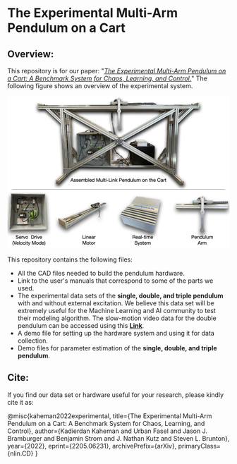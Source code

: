 # The Experimental Multi-Arm Pendulum on a Cart

## Overview:
This repository is for our paper: "*[The Experimental Multi-Arm Pendulum on a Cart: A Benchmark System for Chaos, Learning, and Control.](https://arxiv.org/abs/2205.06231)*" The following figure shows an overview of the experimental system.

![](Images/OverviewSys.png)

This repository contains the following files:
- All the CAD files needed to build the pendulum hardware.
- Link to the user's manuals that correspond to some of the parts we used.
- The experimental data sets of the **single, double, and triple pendulum** with and without external excitation. We believe this data set will be extremely useful for the Machine Learning and AI community to test their modeling algorithm. The slow-motion video data for the double pendulum can be accessed using this **[Link](http://doi.org/10.5281/zenodo.6633719)**.
- A demo file for setting up the hardware system and using it for data collection.
- Demo files for parameter estimation of the **single, double, and triple pendulum**.

## Cite:
If you find our data set or hardware useful for your research, please kindly cite it as: 

@misc{kaheman2022experimental,
      title={The Experimental Multi-Arm Pendulum on a Cart: A Benchmark System for Chaos, Learning, and Control}, 
      author={Kadierdan Kaheman and Urban Fasel and Jason J. Bramburger and Benjamin Strom and J. Nathan Kutz and Steven L. Brunton},
      year={2022},
      eprint={2205.06231},
      archivePrefix={arXiv},
      primaryClass={nlin.CD}
}




